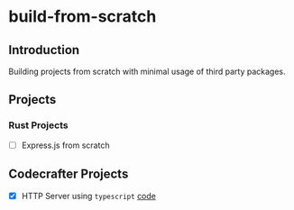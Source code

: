 # build-from-scratch

## Introduction

Building projects from scratch with minimal usage of third party packages.

## Projects

### Rust Projects

- [ ] Express.js from scratch

## Codecrafter Projects

- [x] HTTP Server using `typescript` [code](https://github.com/akashdp3/build-from-scratch/tree/main/http-server-with-typescript)
